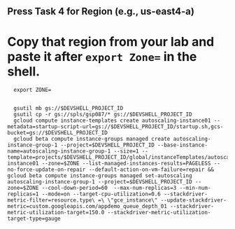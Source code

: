 ## Press Task 4 for Region (e.g., us-east4-a) 
# Copy that region from your lab and paste it after `export Zone=` in the shell.

   
      export ZONE=


      gsutil mb gs://$DEVSHELL_PROJECT_ID
      gsutil cp -r gs://spls/gsp087/* gs://$DEVSHELL_PROJECT_ID
      gcloud compute instance-templates create autoscaling-instance01 --metadata=startup-script-url=gs://$DEVSHELL_PROJECT_ID/startup.sh,gcs-bucket=gs://$DEVSHELL_PROJECT_ID
      gcloud beta compute instance-groups managed create autoscaling-instance-group-1 --project=$DEVSHELL_PROJECT_ID --base-instance-name=autoscaling-instance-group-1 --size=1 --template=projects/$DEVSHELL_PROJECT_ID/global/instanceTemplates/autoscaling-instance01 --zone=$ZONE --list-managed-instances-results=PAGELESS --no-force-update-on-repair --default-action-on-vm-failure=repair && gcloud beta compute instance-groups managed set-autoscaling autoscaling-instance-group-1 --project=$DEVSHELL_PROJECT_ID --zone=$ZONE --cool-down-period=60  --max-num-replicas=3 --min-num-replicas=1 --mode=on --target-cpu-utilization=0.6 --stackdriver-metric-filter=resource.type\ =\ \"gce_instance\" --update-stackdriver-metric=custom.googleapis.com/appdemo_queue_depth_01 --stackdriver-metric-utilization-target=150.0 --stackdriver-metric-utilization-target-type=gauge
